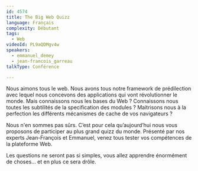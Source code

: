 ```yaml
---
id: 4574
title: The Big Web Quizz
language: Français
complexity: Débutant
tags:
  - Web
videoId: PL9aQDMgv4w
speakers:
  - emmanuel_demey
  - jean-francois_garreau
talkType: Conférence

---
```


Nous aimons tous le web. Nous avons tous notre framework de prédilection avec lequel nous concevons des applications qui vont révolutionner le monde. Mais connaissons nous les bases du Web ? Connaissons nous toutes les subtilités de la specification des modules ? Maitrisons nous à la perfection les différents mécanismes de cache de vos navigateurs ?

Nous n'en sommes pas sûrs. C’est pour cela qu’aujourd’hui nous vous proposons de participer au plus grand quizz du monde. Présenté par nos experts Jean-François et Emmanuel, venez tous tester vos compétences de la plateforme Web.

Les questions ne seront pas si simples, vous allez apprendre énormément de choses… et en plus ce sera drôle.
